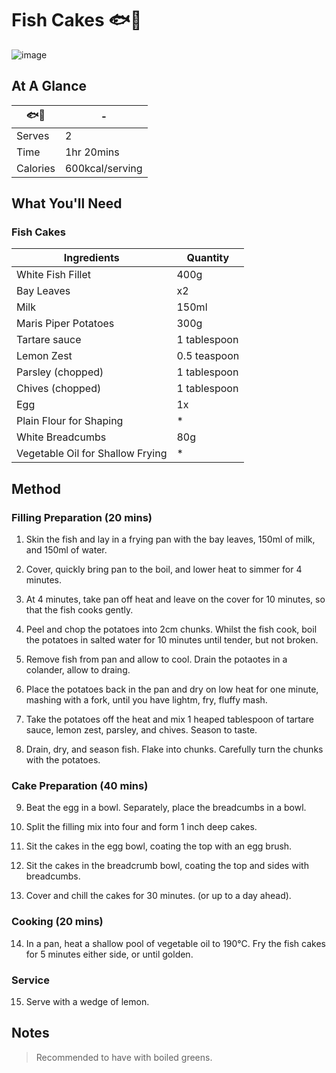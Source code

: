 # Fish Cakes 🐟🍰

![image](https://drive.google.com/uc?export=view&id=1MYJMN1EtBnMU54iKJaurHjc5bivJKWfQ)

## At A Glance

🐟🍰 | -
-- | --
Serves | 2
Time | 1hr 20mins
Calories | 600kcal/serving

## What You'll Need

### **Fish Cakes**

Ingredients | Quantity
-- | --
White Fish Fillet | 400g
Bay Leaves | x2
Milk | 150ml
Maris Piper Potatoes | 300g
Tartare sauce | 1 tablespoon
Lemon Zest | 0.5 teaspoon
Parsley (chopped) | 1 tablespoon
Chives (chopped) | 1 tablespoon
Egg | 1x
Plain Flour for Shaping | *
White Breadcumbs | 80g
Vegetable Oil for Shallow Frying | *

## Method

### **Filling Preparation (20 mins)**

1. Skin the fish and lay in a frying pan with the bay leaves, 150ml of milk, and 150ml of water.

2. Cover, quickly bring pan to the boil, and lower heat to simmer for 4 minutes.

3. At 4 minutes, take pan off heat and leave on the cover for 10 minutes, so that the fish cooks gently.

4. Peel and chop the potatoes into 2cm chunks. Whilst the fish cook, boil the potatoes in salted water for 10 minutes until tender, but not broken.

5. Remove fish from pan and allow to cool. Drain the potaotes in a colander, allow to draing.

6. Place the potatoes back in the pan and dry on low heat for one minute, mashing with a fork, until you have lightm, fry, fluffy mash.

7. Take the potatoes off the heat and mix 1 heaped tablespoon of tartare sauce, lemon zest, parsley, and chives. Season to taste.

8. Drain, dry, and season fish. Flake into chunks. Carefully turn the chunks with the potatoes.

### **Cake Preparation (40 mins)**

9. Beat the egg in a bowl. Separately, place the breadcumbs in a bowl.

10. Split the filling mix into four and form 1 inch deep cakes.

11. Sit the cakes in the egg bowl, coating the top with an egg brush.

12. Sit the cakes in the breadcrumb bowl, coating the top and sides with breadcumbs.

13. Cover and chill the cakes for 30 minutes. (or up to a day ahead).

### **Cooking (20 mins)**

14. In a pan, heat a shallow pool of vegetable oil to 190°C. Fry the fish cakes for 5 minutes either side, or until golden.

### **Service**

15. Serve with a wedge of lemon.

## Notes

> Recommended to have with boiled greens.